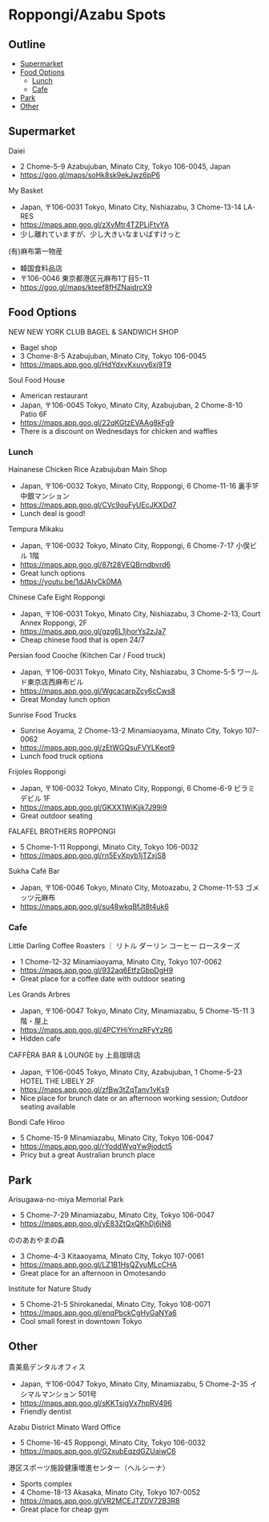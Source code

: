 # Roppongi/Azabu Spots

## Outline <!-- omit in toc -->
* [Supermarket](#supermarket)
* [Food Options](#food-options)
  * [Lunch](#lunch)
  * [Cafe](#cafe)
* [Park](#park)
* [Other](#other)

## Supermarket

Daiei
* 2 Chome-5-9 Azabujuban, Minato City, Tokyo 106-0045, Japan
* <https://goo.gl/maps/soHk8sk9ekJwz6pP6>

My Basket
* Japan, 〒106-0031 Tokyo, Minato City, Nishiazabu, 3 Chome-13-14 LA･RES
* <https://maps.app.goo.gl/zXvMtr4TZPLjFtvYA>
* 少し離れていますが、少し大きいなまいばすけっと

(有)麻布第一物産
* 韓国食料品店
* 〒106-0046 東京都港区元麻布1丁目5−11
* <https://goo.gl/maps/kteef8fHZNaidrcX9>

## Food Options

NEW NEW YORK CLUB BAGEL & SANDWICH SHOP
* Bagel shop
* 3 Chome-8-5 Azabujuban, Minato City, Tokyo 106-0045
* <https://maps.app.goo.gl/HdYdxvKxuvy6xj9T9>

Soul Food House
* American restaurant
* Japan, 〒106-0045 Tokyo, Minato City, Azabujuban, 2 Chome-8-10 Patio 6F
* <https://maps.app.goo.gl/22qKGtzEVAAg8kFg9>
* There is a discount on Wednesdays for chicken and waffles

### Lunch

Hainanese Chicken Rice Azabujuban Main Shop
* Japan, 〒106-0032 Tokyo, Minato City, Roppongi, 6 Chome-11-16 裏手1F 中銀マンション
* <https://maps.app.goo.gl/CVc9ouFyUEcJKXDd7>
* Lunch deal is good!

Tempura Mikaku
* Japan, 〒106-0032 Tokyo, Minato City, Roppongi, 6 Chome-7-17 小俣ビル 1階
* <https://maps.app.goo.gl/87t28VEQBrndbvrd6>
* Great lunch options
* <https://youtu.be/1dJAIvCk0MA>

Chinese Cafe Eight Roppongi
* Japan, 〒106-0031 Tokyo, Minato City, Nishiazabu, 3 Chome-2-13, Court Annex Roppongi, 2F
* <https://maps.app.goo.gl/gzg6L1jhorYs2zJa7>
* Cheap chinese food that is open 24/7

Persian food Cooche (Kitchen Car / Food truck)
* Japan, 〒106-0031 Tokyo, Minato City, Nishiazabu, 3 Chome-5-5 ワールド東京店西麻布ビル
* <https://maps.app.goo.gl/WgcacarpZcy6cCws8>
* Great Monday lunch option

Sunrise Food Trucks
* Sunrise Aoyama, 2 Chome-13-2 Minamiaoyama, Minato City, Tokyo 107-0062
* <https://maps.app.goo.gl/zEtWGQsuFVYLKeot9>
* Lunch food truck options

Frijoles Roppongi
* Japan, 〒106-0032 Tokyo, Minato City, Roppongi, 6 Chome-6-9 ピラミデビル 1F
* <https://maps.app.goo.gl/GKXX1WiKjjk7J99i9>
* Great outdoor seating

FALAFEL BROTHERS ROPPONGI
* 5 Chome-1-11 Roppongi, Minato City, Tokyo 106-0032
* <https://maps.app.goo.gl/rn5EyXpyb1jTZxjS8>

Sukha Café Bar
* Japan, 〒106-0046 Tokyo, Minato City, Motoazabu, 2 Chome-11-53 ゴメッツ元麻布
* <https://maps.app.goo.gl/su48wkqBfJt8t4uk6>

### Cafe
Little Darling Coffee Roasters ｜ リトル ダーリン コーヒー ロースターズ
* 1 Chome-12-32 Minamiaoyama, Minato City, Tokyo 107-0062
* <https://maps.app.goo.gl/932aq6EtfzGbpDgH9>
* Great place for a coffee date with outdoor seating

Les Grands Arbres
* Japan, 〒106-0047 Tokyo, Minato City, Minamiazabu, 5 Chome-15-11 3 階・屋上
* <https://maps.app.goo.gl/4PCYHiYrnzRFyYzR6>
* Hidden cafe

CAFFÈRA BAR & LOUNGE by 上島珈琲店
* Japan, 〒106-0045 Tokyo, Minato City, Azabujuban, 1 Chome-5-23 HOTEL THE LIBELY 2F
* <https://maps.app.goo.gl/zfBw3tZqTanv1vKs9>
* Nice place for brunch date or an afternoon working session; Outdoor seating available

Bondi Cafe Hiroo
* 5 Chome-15-9 Minamiazabu, Minato City, Tokyo 106-0047
* <https://maps.app.goo.gl/rYoddWyqYw9jodct5>
* Pricy but a great Australian brunch place

## Park

Arisugawa-no-miya Memorial Park
* 5 Chome-7-29 Minamiazabu, Minato City, Tokyo 106-0047
* <https://maps.app.goo.gl/yE83ZtQxQKhDj6jN8>

ののあおやまの森
* 3 Chome-4-3 Kitaaoyama, Minato City, Tokyo 107-0061
* <https://maps.app.goo.gl/LZ1B1HsQZyuMLcCHA>
* Great place for an afternoon in Omotesando

Institute for Nature Study
* 5 Chome-21-5 Shirokanedai, Minato City, Tokyo 108-0071
* <https://maps.app.goo.gl/enqPbckCgHyGaNYa6>
* Cool small forest in downtown Tokyo

## Other

貴美島デンタルオフィス
* Japan, 〒106-0047 Tokyo, Minato City, Minamiazabu, 5 Chome-2-35 イシマルマンション 501号
* <https://maps.app.goo.gl/sKKTsigVx7hpRV496>
* Friendly dentist

Azabu District Minato Ward Office
* 5 Chome-16-45 Roppongi, Minato City, Tokyo 106-0032
* <https://maps.app.goo.gl/G2xubEqzdGZUaiwC6>

港区スポーツ施設健康増進センター（ヘルシーナ）
* Sports complex
* 4 Chome-18-13 Akasaka, Minato City, Tokyo 107-0052
* <https://maps.app.goo.gl/VR2MCEJTZDV72B3R8>
* Great place for cheap gym
